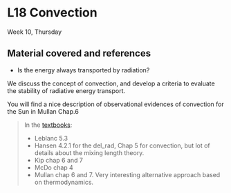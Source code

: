 # L18 Convection

Week 10, Thursday


## Material covered and references


* Is the energy always transported by radiation? 

We discuss the concept of convection, and develop a criteria to evaluate the stability of radiative energy transport. 

You will find a nice description of observational evidences of convection for the Sun in Mullan Chap.6


> In the [textbooks](../textbooks.md):
> 
>* Leblanc 5.3
>* Hansen 4.2.1 for the del_rad, Chap 5 for convection, but lot of details about the mixing length theory.
>* Kip chap 6 and 7
>* McDo chap 4
>* Mullan chap 6 and 7. Very interesting alternative approach based on thermodynamics.


